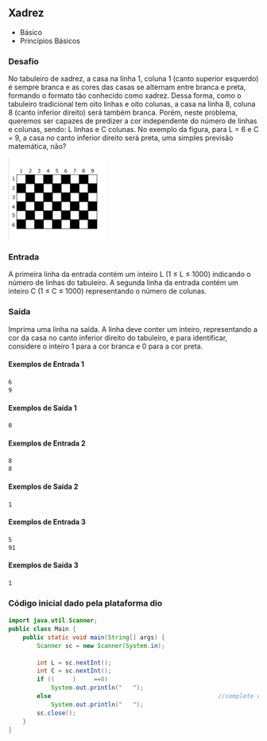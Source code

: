 ## Xadrez
* Básico
* Princípios Básicos
  
### Desafio
No tabuleiro de xadrez, a casa na linha 1, coluna 1 (canto superior esquerdo) é sempre branca e as cores das casas se alternam entre branca e preta, formando o formato tão conhecido como xadrez. Dessa forma, como o tabuleiro tradicional tem oito linhas e oito colunas, a casa na linha 8, coluna 8 (canto inferior direito) será também branca. Porém, neste problema, queremos ser capazes de predizer a cor independente do número de linhas e colunas, sendo: L linhas e C colunas. No exemplo da figura, para L = 6 e C = 9, a casa no canto inferior direito será preta, uma simples previsão matemática, não?

![Xadrez](images/xadrez.png)

### Entrada
A primeira linha da entrada contém um inteiro L (1 ≤ L ≤ 1000) indicando o número de linhas do tabuleiro.
A segunda linha da entrada contém um inteiro C (1 ≤ C ≤ 1000) representando o número de colunas.

### Saída
Imprima uma linha na saída. A linha deve conter um inteiro, representando a cor da casa no canto inferior direito do tabuleiro, e para identificar, considere o inteiro 1 para a cor branca e 0 para a cor preta.


#### Exemplos de Entrada 1	
~~~~
6
9
~~~~
#### Exemplos de Saída 1
~~~~
0
~~~~
#### Exemplos de Entrada 2
~~~~
8
8
~~~~
#### Exemplos de Saída 2
~~~~
1
~~~~
#### Exemplos de Entrada 3
~~~~
5
91
~~~~
#### Exemplos de Saída 3
~~~~
1
~~~~

### Código inicial dado pela plataforma dio
````java
import java.util.Scanner;
public class Main {
	public static void main(String[] args) {
        Scanner sc = new Scanner(System.in);

        int L = sc.nextInt();
        int C = sc.nextInt();
        if ((     )     ==0)
            System.out.println("   ");
        else                                               //complete o código nos espaços em branco
            System.out.println("   ");
        sc.close();
	}
}
````
 

